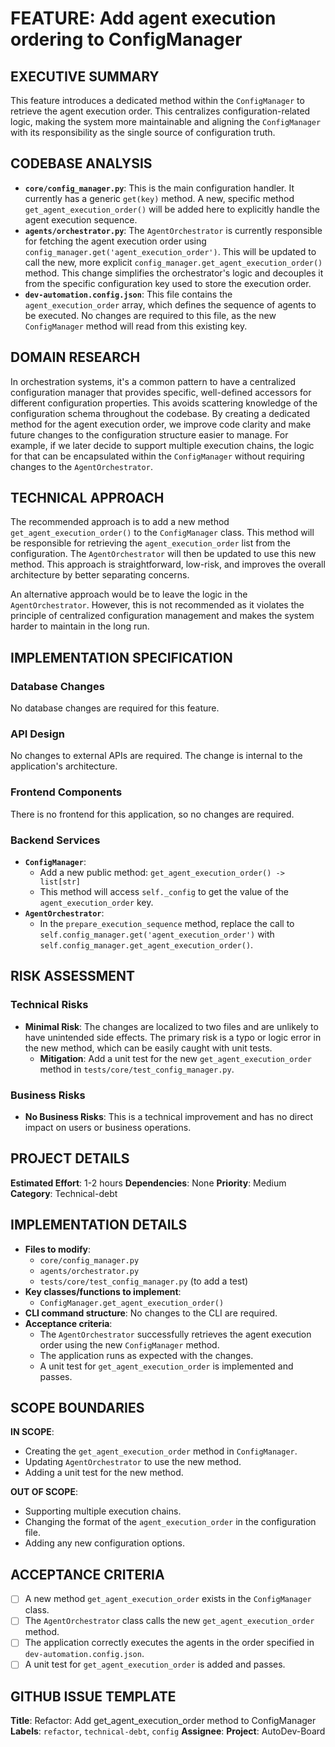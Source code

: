 # FEATURE: Add agent execution ordering to ConfigManager

## EXECUTIVE SUMMARY
This feature introduces a dedicated method within the `ConfigManager` to retrieve the agent execution order. This centralizes configuration-related logic, making the system more maintainable and aligning the `ConfigManager` with its responsibility as the single source of configuration truth.

## CODEBASE ANALYSIS
- **`core/config_manager.py`**: This is the main configuration handler. It currently has a generic `get(key)` method. A new, specific method `get_agent_execution_order()` will be added here to explicitly handle the agent execution sequence.
- **`agents/orchestrator.py`**: The `AgentOrchestrator` is currently responsible for fetching the agent execution order using `config_manager.get('agent_execution_order')`. This will be updated to call the new, more explicit `config_manager.get_agent_execution_order()` method. This change simplifies the orchestrator's logic and decouples it from the specific configuration key used to store the execution order.
- **`dev-automation.config.json`**: This file contains the `agent_execution_order` array, which defines the sequence of agents to be executed. No changes are required to this file, as the new `ConfigManager` method will read from this existing key.

## DOMAIN RESEARCH
In orchestration systems, it's a common pattern to have a centralized configuration manager that provides specific, well-defined accessors for different configuration properties. This avoids scattering knowledge of the configuration schema throughout the codebase. By creating a dedicated method for the agent execution order, we improve code clarity and make future changes to the configuration structure easier to manage. For example, if we later decide to support multiple execution chains, the logic for that can be encapsulated within the `ConfigManager` without requiring changes to the `AgentOrchestrator`.

## TECHNICAL APPROACH
The recommended approach is to add a new method `get_agent_execution_order()` to the `ConfigManager` class. This method will be responsible for retrieving the `agent_execution_order` list from the configuration. The `AgentOrchestrator` will then be updated to use this new method. This approach is straightforward, low-risk, and improves the overall architecture by better separating concerns.

An alternative approach would be to leave the logic in the `AgentOrchestrator`. However, this is not recommended as it violates the principle of centralized configuration management and makes the system harder to maintain in the long run.

## IMPLEMENTATION SPECIFICATION
### Database Changes
No database changes are required for this feature.

### API Design
No changes to external APIs are required. The change is internal to the application's architecture.

### Frontend Components
There is no frontend for this application, so no changes are required.

### Backend Services
- **`ConfigManager`**:
    - Add a new public method: `get_agent_execution_order() -> list[str]`
    - This method will access `self._config` to get the value of the `agent_execution_order` key.
- **`AgentOrchestrator`**:
    - In the `prepare_execution_sequence` method, replace the call to `self.config_manager.get('agent_execution_order')` with `self.config_manager.get_agent_execution_order()`.

## RISK ASSESSMENT
### Technical Risks
- **Minimal Risk**: The changes are localized to two files and are unlikely to have unintended side effects. The primary risk is a typo or logic error in the new method, which can be easily caught with unit tests.
    - **Mitigation**: Add a unit test for the new `get_agent_execution_order` method in `tests/core/test_config_manager.py`.

### Business Risks
- **No Business Risks**: This is a technical improvement and has no direct impact on users or business operations.

## PROJECT DETAILS
**Estimated Effort**: 1-2 hours
**Dependencies**: None
**Priority**: Medium
**Category**: Technical-debt

## IMPLEMENTATION DETAILS
- **Files to modify**:
    - `core/config_manager.py`
    - `agents/orchestrator.py`
    - `tests/core/test_config_manager.py` (to add a test)
- **Key classes/functions to implement**:
    - `ConfigManager.get_agent_execution_order()`
- **CLI command structure**: No changes to the CLI are required.
- **Acceptance criteria**:
    - The `AgentOrchestrator` successfully retrieves the agent execution order using the new `ConfigManager` method.
    - The application runs as expected with the changes.
    - A unit test for `get_agent_execution_order` is implemented and passes.

## SCOPE BOUNDARIES
**IN SCOPE**:
- Creating the `get_agent_execution_order` method in `ConfigManager`.
- Updating `AgentOrchestrator` to use the new method.
- Adding a unit test for the new method.

**OUT OF SCOPE**:
- Supporting multiple execution chains.
- Changing the format of the `agent_execution_order` in the configuration file.
- Adding any new configuration options.

## ACCEPTANCE CRITERIA
- [ ] A new method `get_agent_execution_order` exists in the `ConfigManager` class.
- [ ] The `AgentOrchestrator` class calls the new `get_agent_execution_order` method.
- [ ] The application correctly executes the agents in the order specified in `dev-automation.config.json`.
- [ ] A unit test for `get_agent_execution_order` is added and passes.

## GITHUB ISSUE TEMPLATE
**Title**: Refactor: Add get_agent_execution_order method to ConfigManager
**Labels**: `refactor`, `technical-debt`, `config`
**Assignee**:
**Project**: AutoDev-Board

